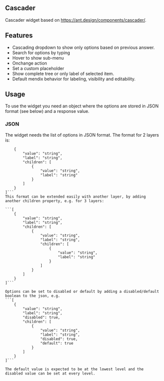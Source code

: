 ## Cascader
Cascader widget based on https://ant.design/components/cascader/.

## Features
- Cascading dropdown to show only options based on previous answer.
- Search for options by typing
- Hover to show sub-menu
- Onchange action
- Set a custom placeholder
- Show complete tree or only label of selected item.
- Default mendix behavior for labeling, visibility and editability.

## Usage
To use the widget you need an object where the options are stored in JSON format (see below) and a response value.

### JSON
The widget needs the list of options in JSON format. The format for 2 layers is:
```[
    {
        "value": "string",
        "label": "string",
        "children": [
            {
                "value": "string",
                "label": "string"
            }
        ]
    }
]```
This format can be extended easily with another layer, by adding another children property, e.g. for 3 layers:

```[
    {
        "value": "string",
        "label": "string",
        "children": [
            {
                "value": "string",
                "label": "string",
                "children": [
                    {
                        "value": "string",
                        "label": "string"
                    }
                ]
            }
        ]
    }
]```

Options can be set to disabled or default by adding a disabled/default boolean to the json, e.g.
```[
    {
        "value": "string",
        "label": "string",
        "disabled": true,
        "children": [
            {
                "value": "string",
                "label": "string",
                "disabled": true,
                "default": true
            }
        ]
    }
]```

The default value is expected to be at the lowest level and the disabled value can be set at every level.
